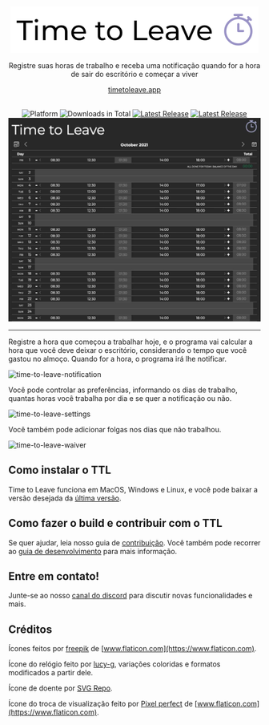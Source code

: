 <div align="center">
  <img src="../assets/timetoleave.png" alt="Time to Leave Logo">

  <p>Registre suas horas de trabalho e receba uma notificação quando for a hora de sair do escritório e começar a viver</p>

[timetoleave.app](https://timetoleave.app/)

  <br/>

<img src="https://img.shields.io/badge/platforms-Windows%20%7C%20MacOS%20%7C%20Linux-green" alt="Platform">
<img src="https://img.shields.io/github/downloads/thamara/time-to-leave/total" alt="Downloads in Total">
<a href="https://github.com/thamara/time-to-leave/releases/latest"><img src="https://img.shields.io/github/v/release/thamara/time-to-leave" alt="Latest Release"></a>
<a href="http://makeapullrequest.com/"><img src="https://img.shields.io/badge/PRs-welcome-purple" alt="Latest Release"></a>

   <br/>

  <img src="./images/screenshot.jpg" alt="Time to Leave Screenshot">

  <br/>

</div>

---

Registre a hora que começou a trabalhar hoje, e o programa vai calcular a hora que você deve deixar o escritório, considerando o tempo que você gastou no almoço. Quando for a hora, o programa irá lhe notificar.

![time-to-leave-notification](https://user-images.githubusercontent.com/3754225/94519526-4dbc0280-0248-11eb-9738-ffae936cfa4a.jpg)

Você pode controlar as preferências, informando os dias de trabalho, quantas horas você trabalha por dia e se quer a notificação ou não.

![time-to-leave-settings](https://user-images.githubusercontent.com/3754225/94519531-4eed2f80-0248-11eb-9303-78f9abe69201.jpg)

Você também pode adicionar folgas nos dias que não trabalhou.

![time-to-leave-waiver](https://user-images.githubusercontent.com/3754225/94762058-4e79a380-03c4-11eb-8f28-1c480dbf8b5c.png)

## Como instalar o TTL

Time to Leave funciona em MacOS, Windows e Linux, e você pode baixar a versão desejada da [última versão](https://github.com/thamara/time-to-leave/releases/latest).

## Como fazer o build e contribuir com o TTL

Se quer ajudar, leia nosso guia de [contribuição](../CONTRIBUTING.md).
Você também pode recorrer ao [guia de desenvolvimento](../DEVELOPMENT.md) para mais informação.

## Entre em contato!

Junte-se ao nosso [canal do discord](https://discord.gg/P3KkEF5) para discutir novas funcionalidades e mais.

## Créditos

Ícones feitos por [freepik](https://www.flaticon.com/authors/freepik) de [www.flaticon.com](https://www.flaticon.com).

Ícone do relógio feito por [lucy-g](https://icon-icons.com/icon/timer/121243), variações coloridas e formatos modificados a partir dele.

Ícone de doente por [SVG Repo](https://www.svgrepo.com/svg/271898/sick).

Ícone do troca de visualização feito por [Pixel perfect](https://www.flaticon.com/authors/pixel-perfect) de [www.flaticon.com](https://www.flaticon.com).
